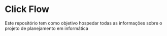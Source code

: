 # Click Flow
Este repositório tem como objetivo hospedar todas as informações sobre o projeto de planejamento em informática
